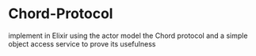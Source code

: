 # Chord-Protocol
implement in Elixir using the actor model the Chord protocol and a simple object access service to prove its usefulness
